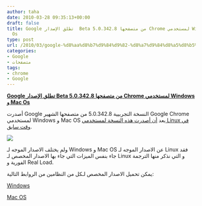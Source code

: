 ```yaml
---
author: taha
date: 2010-03-28 09:35:13+00:00
draft: false
title: Google تطلق الإصدار  Beta 5.0.342.8 من متصفحها Chrome لمستخدمي Windows و Mac
  Os
type: post
url: /2010/03/google-%d8%aa%d8%b7%d9%84%d9%82-%d8%a7%d9%84%d8%a5%d8%b5%d8%af%d8%a7%d8%b1-beta-5-0-342-8-%d9%85%d9%86-%d9%85%d8%aa%d8%b5%d9%81%d8%ad%d9%87%d8%a7-chrome-%d9%84%d9%85%d8%b3%d8%aa%d8%ae%d8%af%d9%85/
categories:
- Google
- متصفحات
tags:
- chrome
- Google
---
```


[**Google تطلق الإصدار  Beta 5.0.342.8 من متصفحها Chrome لمستخدمي Windows و Mac Os**](http://www.it-scoop.com/2010/03/google-%d8%aa%d8%b7%d9%84%d9%82-%d8%a7%d9%84%d8%a5%d8%b5%d8%af%d8%a7%d8%b1-beta-5-0-342-8-%d9%85%d9%86-%d9%85%d8%aa%d8%b5%d9%81%d8%ad%d9%87%d8%a7-chrome-%d9%84%d9%85%d8%b3%d8%aa%d8%ae%d8%af%d9%85/)


أصدرت Google النسخة التجربيية 5.0.342.8 من متصفحها الشهير Google Chrome لمستخدمي Windows و Mac OS بعد [أن أصدرت هذه النسخة لمستخدمي Linux  في وقت سابق](http://www.it-scoop.com/2010/03/google-%d8%aa%d8%b7%d9%84%d9%82-%d8%a7%d9%84%d8%a5%d8%b5%d8%af%d8%a7%d8%b1-5-0-342-7-beta-%d9%85%d9%86-%d8%a7%d9%84%d9%85%d8%aa%d8%b5%d9%81%d8%ad-chrome-%d8%a7%d9%84%d9%85%d8%af%d8%b9%d9%85-%d8%a8/).

[![](http://www.it-scoop.com/wp-content/uploads/2009/12/Chrome_logo.jpg)
](http://www.it-scoop.com/2010/03/google-%d8%aa%d8%b7%d9%84%d9%82-%d8%a7%d9%84%d8%a5%d8%b5%d8%af%d8%a7%d8%b1-beta-5-0-342-8-%d9%85%d9%86-%d9%85%d8%aa%d8%b5%d9%81%d8%ad%d9%87%d8%a7-chrome-%d9%84%d9%85%d8%b3%d8%aa%d8%ae%d8%af%d9%85/)

ولم يختلف الاصدار الموجه لـ  Windows و Mac OS عن الاصدار الموجه لـ Linux فقد جاء بنفس الميزات التي جاء بها الاصدار المخصص لـ Linux و التي نذكر منها الترجمة الفورية و Real Load.

يمكن تحميل الاصدار المخصص لـكل من النظامين من الروابط التالية:

[Windows](http://www.google.com/chrome?platform=windows)

[Mac OS](http://www.google.com/chrome?platform=macos)
